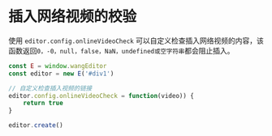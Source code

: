 # 插入网络视频的校验

使用 `editor.config.onlineVideoCheck` 可以自定义检查插入网络视频的内容，该函数返回`0，-0，null，false，NaN，undefined或空字符串`都会阻止插入。

```javaScript
const E = window.wangEditor
const editor = new E('#div1')

// 自定义检查插入视频的链接
editor.config.onlineVideoCheck = function(video)) {
    return true
}

editor.create()
```